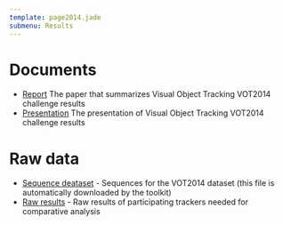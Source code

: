 ```yaml
---
template: page2014.jade
submenu: Results
---
```


# Documents

-   [Report](/vot2014/download/vot_2014_paper.pdf) The paper that summarizes Visual Object Tracking VOT2014 challenge results 
-   [Presentation](/vot2014/download/vot_2014_presentation.pdf) The presentation of Visual Object Tracking VOT2014 challenge results

# Raw data

-   [Sequence deataset](http://box.vicos.si/vot/vot2014.zip) - Sequences for the VOT2014 dataset (this file is automatically downloaded by the toolkit) 
-   [Raw results](http://box.vicos.si/vot/vot2014_results.zip) - Raw results of participating trackers needed for comparative analysis

